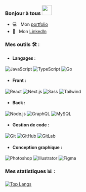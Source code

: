 ### Bonjour à tous <img src="https://media.giphy.com/media/hvRJCLFzcasrR4ia7z/giphy.gif" width="32px">

- 💻 &nbsp; Mon [portfolio](https://ryan-pina.com/)
- 💼 &nbsp; Mon [LinkedIn](https://www.linkedin.com/in/ryan-pina-silasse/)

### Mes outils 🛠 :

  - #### Langages :
![JavaScript](https://img.shields.io/badge/Javascript-blue?style=for-the-badge&logo=javascript&logoColor=%23F7DF1E&color=grey)
![TypeScript](https://img.shields.io/badge/Typescript-blue?style=for-the-badge&logo=typescript&logoColor=white&color=blue)
![Go](https://img.shields.io/badge/GO-black?style=for-the-badge&logo=go&logoColor=white&color=%2300ADD8)

  - #### Front :
![React](https://img.shields.io/badge/React-blue?style=for-the-badge&logo=react&logoColor=grey&color=%2361DAFB)
![Next.js](https://img.shields.io/badge/Next.js-black?style=for-the-badge&logo=nextdotjs&logoColor=white&color=%23000000)
![Sass](https://img.shields.io/badge/Sass-pink?style=for-the-badge&logo=nextdotjs&logoColor=white&color=%23000000)
![Tailwind](https://img.shields.io/badge/Tailwind-blue?style=for-the-badge&logo=tailwindcss&logoColor=white&color=%2306B6D4)

  - #### Back :
![Node.js](https://img.shields.io/badge/NodeJS-black?style=for-the-badge&logo=nodedotjs&logoColor=white&color=%23339933)
![GraphQL](https://img.shields.io/badge/GraphQL-black?style=for-the-badge&logo=graphql&logoColor=white&color=%23E10098)
![MySQL](https://img.shields.io/badge/MySQL-black?style=for-the-badge&logo=mysql&logoColor=white&color=%234479A1)


  - #### Gestion de code :
![Git](https://img.shields.io/badge/Git-black?style=for-the-badge&logo=git&logoColor=white&color=%23F05032)
![GitHub](https://img.shields.io/badge/GitHub-black?style=for-the-badge&logo=github&logoColor=white&color=%23181717)
![GitLab](https://img.shields.io/badge/GitLab-black?style=for-the-badge&logo=gitlab&logoColor=white&color=%23FC6D26)


- #### Conception graphique :
![Photoshop](https://img.shields.io/badge/Photoshop-black?style=for-the-badge&logo=adobephotoshop&logoColor=white&color=%2331A8FF)
![Illustrator](https://img.shields.io/badge/Illustrator-black?style=for-the-badge&logo=adobeillustrator&logoColor=white&color=%23FF9A00)
![Figma](https://img.shields.io/badge/Figma-black?style=for-the-badge&logo=figma&logoColor=white&color=%23F24E1E)

### Mes statistiques 📊 :
[![Top Langs](https://github-readme-stats.vercel.app/api/top-langs/?username=N95Ryan&layout=donut&theme=tokyonight)](https://github.com/anuraghazra/github-readme-stats)
